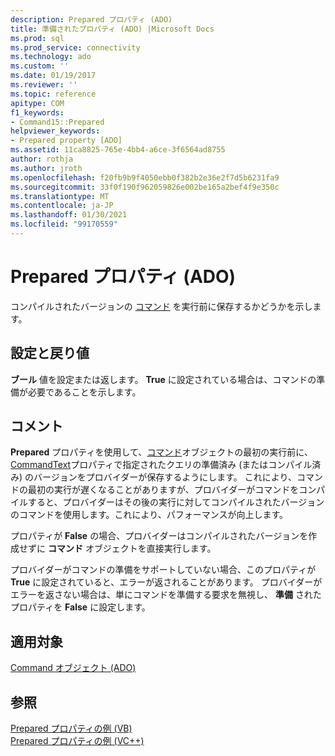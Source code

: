 ```yaml
---
description: Prepared プロパティ (ADO)
title: 準備されたプロパティ (ADO) |Microsoft Docs
ms.prod: sql
ms.prod_service: connectivity
ms.technology: ado
ms.custom: ''
ms.date: 01/19/2017
ms.reviewer: ''
ms.topic: reference
apitype: COM
f1_keywords:
- Command15::Prepared
helpviewer_keywords:
- Prepared property [ADO]
ms.assetid: 11ca8825-765e-4bb4-a6ce-3f6564ad8755
author: rothja
ms.author: jroth
ms.openlocfilehash: f20fb9b9f4050ebb0f382b2e36e2f7d5b6231fa9
ms.sourcegitcommit: 33f0f190f962059826e002be165a2bef4f9e350c
ms.translationtype: MT
ms.contentlocale: ja-JP
ms.lasthandoff: 01/30/2021
ms.locfileid: "99170559"
---
```

# <a name="prepared-property-ado"></a>Prepared プロパティ (ADO)
コンパイルされたバージョンの [コマンド](./command-object-ado.md) を実行前に保存するかどうかを示します。  
  
## <a name="settings-and-return-values"></a>設定と戻り値  
 **ブール** 値を設定または返します。 **True** に設定されている場合は、コマンドの準備が必要であることを示します。  
  
## <a name="remarks"></a>コメント  
 **Prepared** プロパティを使用して、[コマンド](./command-object-ado.md)オブジェクトの最初の実行前に、 [CommandText](./commandtext-property-ado.md)プロパティで指定されたクエリの準備済み (またはコンパイル済み) のバージョンをプロバイダーが保存するようにします。 これにより、コマンドの最初の実行が遅くなることがありますが、プロバイダーがコマンドをコンパイルすると、プロバイダーはその後の実行に対してコンパイルされたバージョンのコマンドを使用します。これにより、パフォーマンスが向上します。  
  
 プロパティが **False** の場合、プロバイダーはコンパイルされたバージョンを作成せずに **コマンド** オブジェクトを直接実行します。  
  
 プロバイダーがコマンドの準備をサポートしていない場合、このプロパティが **True** に設定されていると、エラーが返されることがあります。 プロバイダーがエラーを返さない場合は、単にコマンドを準備する要求を無視し、 **準備** されたプロパティを **False** に設定します。  
  
## <a name="applies-to"></a>適用対象  
 [Command オブジェクト (ADO)](./command-object-ado.md)  
  
## <a name="see-also"></a>参照  
 [Prepared プロパティの例 (VB)](./prepared-property-example-vb.md)   
 [Prepared プロパティの例 (VC++)](./prepared-property-example-vc.md)